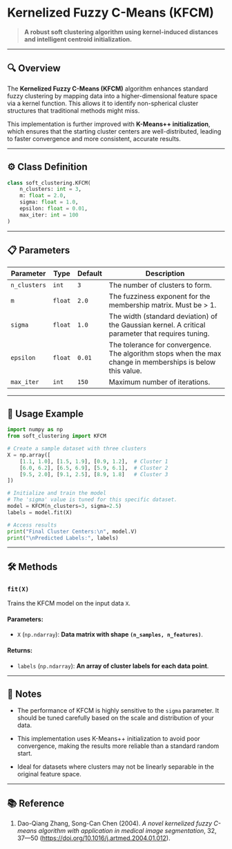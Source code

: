 #  Kernelized Fuzzy C-Means (KFCM)

> **A robust soft clustering algorithm using kernel-induced distances and intelligent centroid initialization.**

---

## 🔍 Overview

The **Kernelized Fuzzy C-Means (KFCM)** algorithm enhances standard fuzzy clustering by mapping data into a higher-dimensional feature space via a kernel function. This allows it to identify non-spherical cluster structures that traditional methods might miss.

This implementation is further improved with **K-Means++ initialization**, which ensures that the starting cluster centers are well-distributed, leading to faster convergence and more consistent, accurate results.

---

## ⚙️ Class Definition

```python
class soft_clustering.KFCM(
    n_clusters: int = 3,
    m: float = 2.0,
    sigma: float = 1.0,
    epsilon: float = 0.01,
    max_iter: int = 100
)
```

---

## 📋 Parameters

| Parameter      | Type            | Default | Description                                         |
| -------------- | --------------- | ------- | --------------------------------------------------- |
| `n_clusters`   | `int`           | `3`       | The number of clusters to form.                         |
| `m`            | `float`         | `2.0`   | The fuzziness exponent for the membership matrix. Must be > 1.                    |
| `sigma`          | `float`         | `1.0`   | The width (standard deviation) of the Gaussian kernel. A critical parameter that requires tuning.                    |
| `epsilon`            | `float`         | `0.01`   | The tolerance for convergence. The algorithm stops when the max change in memberships is below this value. |
| `max_iter`     | `int`           | `150`   | Maximum number of iterations.                       |

---

## 🚀 Usage Example

```python
import numpy as np
from soft_clustering import KFCM

# Create a sample dataset with three clusters
X = np.array([
    [1.1, 1.0], [1.5, 1.9], [0.9, 1.2],  # Cluster 1
    [6.0, 6.2], [6.5, 6.9], [5.9, 6.1],  # Cluster 2
    [9.5, 2.0], [9.1, 2.5], [8.9, 1.8]   # Cluster 3
])

# Initialize and train the model
# The 'sigma' value is tuned for this specific dataset.
model = KFCM(n_clusters=3, sigma=2.5)
labels = model.fit(X)

# Access results
print("Final Cluster Centers:\n", model.V)
print("\nPredicted Labels:", labels)
```
---

## 🛠️ Methods

### `fit(X)`
Trains the KFCM model on the input data `X`.

#### Parameters:

- `X` (`np.ndarray`): **Data matrix with shape `(n_samples, n_features)`**.

#### Returns:

- `labels` (`np.ndarray`): **An array of cluster labels for each data point**.

---

## 📝 Notes

- The performance of KFCM is highly sensitive to the `sigma` parameter. It should be tuned carefully based on the scale and distribution of your data.

- This implementation uses K-Means++ initialization to avoid poor convergence, making the results more reliable than a standard random start.

- Ideal for datasets where clusters may not be linearly separable in the original feature space.

---

## 📚 Reference

1. Dao-Qiang Zhang, Song-Can Chen (2004). *A novel kernelized fuzzy C-means algorithm with application in medical image segmentation*, 32, 37—50 (https://doi.org/10.1016/j.artmed.2004.01.012).